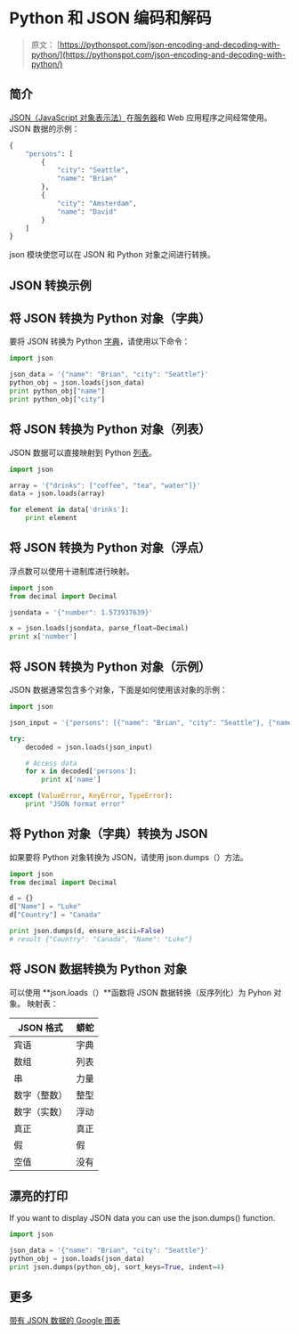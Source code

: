 # Python 和 JSON 编码和解码

> 原文： [https://pythonspot.com/json-encoding-and-decoding-with-python/](https://pythonspot.com/json-encoding-and-decoding-with-python/)

## 简介

[JSON（JavaScript 对象表示法）](https://en.wikipedia.org/wiki/JSON)在[服务器](https://pythonspot.com/en/python-network-sockets-programming-tutorial/)和 Web 应用程序之间经常使用。 JSON 数据的示例：

```py
{
    "persons": [
        {
            "city": "Seattle", 
            "name": "Brian"
        }, 
        {
            "city": "Amsterdam", 
            "name": "David"
        }
    ]
}

```

json 模块使您可以在 JSON 和 Python 对象之间进行转换。

## JSON 转换示例

## 将 JSON 转换为 Python 对象（字典）

要将 JSON 转换为 Python [字典](https://pythonspot.com/python-dictionaries/)，请使用以下命令：

```py
import json

json_data = '{"name": "Brian", "city": "Seattle"}'
python_obj = json.loads(json_data)
print python_obj["name"]
print python_obj["city"]

```

## 将 JSON 转换为 Python 对象（列表）

JSON 数据可以直接映射到 Python [列表](https://pythonspot.com/python-lists/)。

```py
import json

array = '{"drinks": ["coffee", "tea", "water"]}'
data = json.loads(array)

for element in data['drinks']:
    print element

```

## 将 JSON 转换为 Python 对象（浮点）

浮点数可以使用十进制库进行映射。

```py
import json
from decimal import Decimal

jsondata = '{"number": 1.573937639}'

x = json.loads(jsondata, parse_float=Decimal)
print x['number']

```

## 将 JSON 转换为 Python 对象（示例）

JSON 数据通常包含多个对象，下面是如何使用该对象的示例：

```py
import json

json_input = '{"persons": [{"name": "Brian", "city": "Seattle"}, {"name": "David", "city": "Amsterdam"} ] }'

try:
    decoded = json.loads(json_input)

    # Access data
    for x in decoded['persons']:
        print x['name']

except (ValueError, KeyError, TypeError):
    print "JSON format error"

```

## 将 Python 对象（字典）转换为 JSON

如果要将 Python 对象转换为 JSON，请使用 json.dumps（）方法。

```py
import json
from decimal import Decimal

d = {}
d["Name"] = "Luke"
d["Country"] = "Canada"

print json.dumps(d, ensure_ascii=False)
# result {"Country": "Canada", "Name": "Luke"}

```

## 将 JSON 数据转换为 Python 对象

可以使用 **json.loads（）**函数将 JSON 数据转换（反序列化）为 Pyhon 对象。 映射表：

| JSON 格式 | 蟒蛇 |
| --- | --- |
| 宾语 | 字典 |
| 数组 | 列表 |
| 串 | 力量 |
| 数字（整数） | 整型 |
| 数字（实数） | 浮动 |
| 真正 | 真正 |
| 假 | 假 |
| 空值 | 没有 |

## 漂亮的打印

If you want to display JSON data you can use the json.dumps() function.

```py
import json

json_data = '{"name": "Brian", "city": "Seattle"}'
python_obj = json.loads(json_data)
print json.dumps(python_obj, sort_keys=True, indent=4)

```

## 更多

[带有 JSON 数据的 Google 图表](https://pythonspot.com/en/flask-json-and-the-google-charts-api/)